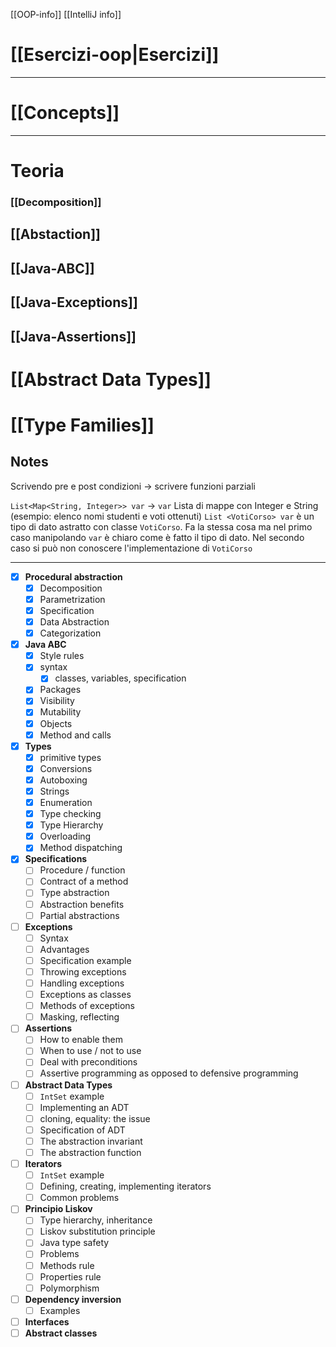 [[OOP-info]]
[[IntelliJ info]]

# [[Esercizi-oop|Esercizi]]

---
# [[Concepts]]

---

# Teoria

### [[Decomposition]]

## [[Abstaction]]

## [[Java-ABC]]

## [[Java-Exceptions]]

## [[Java-Assertions]]

# [[Abstract Data Types]]

# [[Type Families]]

## Notes
Scrivendo pre e post condizioni -> scrivere funzioni parziali 

`List<Map<String, Integer>> var` -> `var` Lista di mappe con Integer e String  (esempio: elenco nomi studenti e voti ottenuti)
`List <VotiCorso> var` è un tipo di dato astratto con classe `VotiCorso`. Fa la stessa cosa ma nel primo caso manipolando `var` è chiaro come è fatto il tipo di dato. Nel secondo caso si può non conoscere l'implementazione di `VotiCorso`

---
- [x] **Procedural abstraction**
	- [x] Decomposition
	- [x] Parametrization
	- [x] Specification
	- [x] Data Abstraction
	- [x] Categorization
- [x] **Java ABC**
	- [x] Style rules
	- [x] syntax 
		- [x] classes, variables, specification
	- [x] Packages
	- [x] Visibility 
	- [x] Mutability
	- [x] Objects
	- [x] Method and calls
- [x] **Types**
	- [x] primitive types
	- [x] Conversions
	- [x] Autoboxing
	- [x] Strings
	- [x] Enumeration
	- [x] Type checking 
	- [x] Type Hierarchy 
	- [x] Overloading 
	- [x] Method dispatching
- [x] **Specifications**
	- [ ] Procedure / function
	- [ ] Contract of a method 
	- [ ] Type abstraction
	- [ ] Abstraction benefits
	- [ ] Partial abstractions
- [ ] **Exceptions**
	- [ ] Syntax
	- [ ] Advantages
	- [ ] Specification example
	- [ ] Throwing exceptions
	- [ ] Handling exceptions
	- [ ] Exceptions as classes 
	- [ ] Methods of exceptions
	- [ ] Masking, reflecting
- [ ] **Assertions**
	- [ ] How to enable them
	- [ ] When to use / not to use
	- [ ] Deal with preconditions 
	- [ ] Assertive programming as opposed to defensive programming 
- [ ] **Abstract Data Types**
	- [ ] `IntSet` example
	- [ ] Implementing an ADT 
	- [ ] cloning, equality: the issue
	- [ ] Specification of ADT
	- [ ] The abstraction invariant 
	- [ ] The abstraction function
- [ ] **Iterators** 
	- [ ] `IntSet` example
	- [ ] Defining, creating, implementing iterators
	- [ ] Common problems
- [ ] **Principio Liskov**
	- [ ] Type hierarchy, inheritance 
	- [ ] Liskov substitution principle
	- [ ] Java type safety 
	- [ ] Problems 
	- [ ] Methods rule
	- [ ] Properties rule
	- [ ] Polymorphism 
- [ ] **Dependency inversion** 
	- [ ] Examples
- [ ] **Interfaces** 
- [ ] **Abstract classes**
